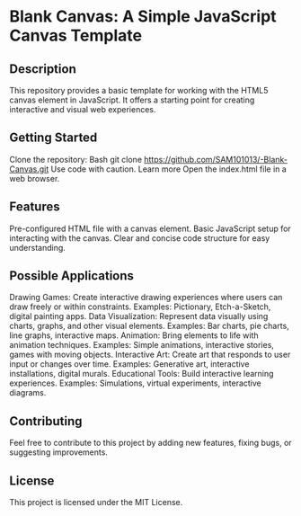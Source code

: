 
# Blank Canvas: A Simple JavaScript Canvas Template

## Description

This repository provides a basic template for working with the HTML5 canvas element in JavaScript. It offers a starting point for creating interactive and visual web experiences.

## Getting Started

Clone the repository:
Bash
git clone https://github.com/SAM101013/-Blank-Canvas.git
Use code with caution. Learn more
Open the index.html file in a web browser.
## Features

Pre-configured HTML file with a canvas element.
Basic JavaScript setup for interacting with the canvas.
Clear and concise code structure for easy understanding.
## Possible Applications

Drawing Games:
Create interactive drawing experiences where users can draw freely or within constraints.
Examples: Pictionary, Etch-a-Sketch, digital painting apps.
Data Visualization:
Represent data visually using charts, graphs, and other visual elements.
Examples: Bar charts, pie charts, line graphs, interactive maps.
Animation:
Bring elements to life with animation techniques.
Examples: Simple animations, interactive stories, games with moving objects.
Interactive Art:
Create art that responds to user input or changes over time.
Examples: Generative art, interactive installations, digital murals.
Educational Tools:
Build interactive learning experiences.
Examples: Simulations, virtual experiments, interactive diagrams.
## Contributing

Feel free to contribute to this project by adding new features, fixing bugs, or suggesting improvements.

## License

This project is licensed under the MIT License.
